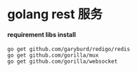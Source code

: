 # golang rest 服务

#### requirement libs install

``` shell
go get github.com/garyburd/redigo/redis
go get github.com/gorilla/mux
go get github.com/gorilla/websocket
```
